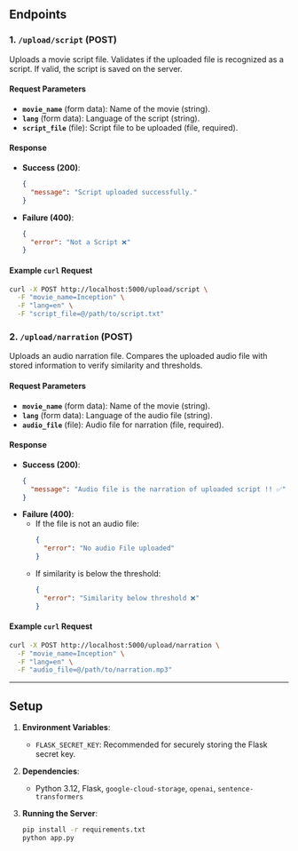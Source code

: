 ## Endpoints

### 1. `/upload/script` (POST)
Uploads a movie script file. Validates if the uploaded file is recognized as a script. If valid, the script is saved on the server.

#### Request Parameters
- **`movie_name`** (form data): Name of the movie (string).
- **`lang`** (form data): Language of the script (string).
- **`script_file`** (file): Script file to be uploaded (file, required).

#### Response
- **Success (200)**: 
  ```json
  {
    "message": "Script uploaded successfully."
  }
  ```
- **Failure (400)**:
  ```json
  {
    "error": "Not a Script ❌"
  }
  ```

#### Example `curl` Request

```bash
curl -X POST http://localhost:5000/upload/script \
  -F "movie_name=Inception" \
  -F "lang=en" \
  -F "script_file=@/path/to/script.txt"
```

### 2. `/upload/narration` (POST)
Uploads an audio narration file. Compares the uploaded audio file with stored information to verify similarity and thresholds.

#### Request Parameters
- **`movie_name`** (form data): Name of the movie (string).
- **`lang`** (form data): Language of the audio file (string).
- **`audio_file`** (file): Audio file for narration (file, required).

#### Response
- **Success (200)**: 
  ```json
  {
    "message": "Audio file is the narration of uploaded script !! ✅"
  }
  ```
- **Failure (400)**:
  - If the file is not an audio file:
    ```json
    {
      "error": "No audio File uploaded"
    }
    ```
  - If similarity is below the threshold:
    ```json
    {
      "error": "Similarity below threshold ❌"
    }
    ```

#### Example `curl` Request

```bash
curl -X POST http://localhost:5000/upload/narration \
  -F "movie_name=Inception" \
  -F "lang=en" \
  -F "audio_file=@/path/to/narration.mp3"
```

---

## Setup

1. **Environment Variables**:
   - `FLASK_SECRET_KEY`: Recommended for securely storing the Flask secret key.

2. **Dependencies**:
   - Python 3.12, Flask, `google-cloud-storage`, `openai`, `sentence-transformers`

3. **Running the Server**:
   ```bash
   pip install -r requirements.txt
   python app.py
   ```
